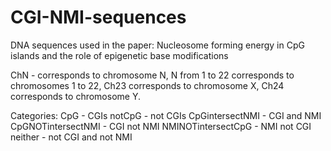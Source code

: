 # CGI-NMI-sequences
DNA sequences used in the paper: Nucleosome forming energy in CpG islands and the role of epigenetic base modifications


ChN - corresponds to chromosome N, N from 1 to 22 corresponds to chromosomes 1 to 22, Ch23 corresponds to chromosome X, Ch24 corresponds to chromosome Y.

Categories:
CpG - CGIs
notCpG - not CGIs
CpGintersectNMI - CGI and NMI
CpGNOTintersectNMI - CGI not NMI
NMINOTintersectCpG - NMI not CGI
neither - not CGI and not NMI
